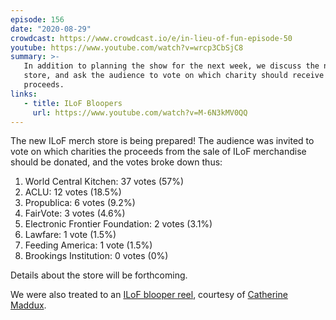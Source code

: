 ```yaml
---
episode: 156
date: "2020-08-29"
crowdcast: https://www.crowdcast.io/e/in-lieu-of-fun-episode-50
youtube: https://www.youtube.com/watch?v=wrcp3CbSjC8
summary: >-
   In addition to planning the show for the next week, we discuss the new merch
   store, and ask the audience to vote on which charity should receive the
   proceeds.
links:
   - title: ILoF Bloopers
     url: https://www.youtube.com/watch?v=M-6N3kMV0QQ
---
```


The new ILoF merch store is being prepared! The audience was invited to vote on
which charities the proceeds from the sale of ILoF merchandise should be
donated, and the votes broke down thus:

1. World Central Kitchen: 37 votes (57%)
2. ACLU: 12 votes (18.5%)
3. Propublica: 6 votes (9.2%)
4. FairVote: 3 votes (4.6%)
5. Electronic Frontier Foundation: 2 votes (3.1%)
6. Lawfare: 1 vote (1.5%)
7. Feeding America: 1 vote (1.5%)
8. Brookings Institution: 0 votes (0%)

Details about the store will be forthcoming.

We were also treated to an [ILoF blooper reel](https://www.youtube.com/watch?v=M-6N3kMV0QQ),
courtesy of [Catherine Maddux](https://twitter.com/kay55).
